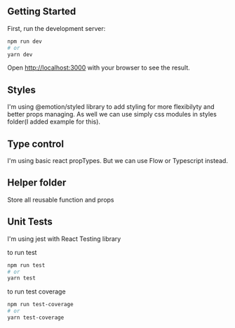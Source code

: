 ## Getting Started

First, run the development server:

```bash
npm run dev
# or
yarn dev
```

Open [http://localhost:3000](http://localhost:3000) with your browser to see the result.

## Styles

I'm using @emotion/styled library to add styling for more flexibilyty and better props managing.
As well we can use simply css modules in styles folder(I added example for this).

## Type control

I'm using basic react propTypes. But we can use Flow or Typescript instead.

## Helper folder

Store all reusable function and props

## Unit Tests

I'm using jest with React Testing library

to run test

```bash
npm run test
# or
yarn test
```

to run test coverage

```bash
npm run test-coverage
# or
yarn test-coverage
```
